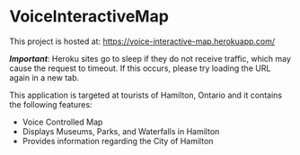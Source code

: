 # VoiceInteractiveMap
This project is hosted at: https://voice-interactive-map.herokuapp.com/

**_Important_**: Heroku sites go to sleep if they do not receive traffic, which may cause the request to timeout. If this occurs, please try loading the URL again in a new tab.

This application is targeted at tourists of Hamilton, Ontario and it contains the following features:
- Voice Controlled Map
- Displays Museums, Parks, and Waterfalls in Hamilton
- Provides information regarding the City of Hamilton
